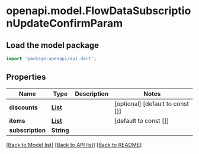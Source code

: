 # openapi.model.FlowDataSubscriptionUpdateConfirmParam

## Load the model package
```dart
import 'package:openapi/api.dart';
```

## Properties
Name | Type | Description | Notes
------------ | ------------- | ------------- | -------------
**discounts** | [**List<SubscriptionUpdateConfirmDiscountParams>**](SubscriptionUpdateConfirmDiscountParams.md) |  | [optional] [default to const []]
**items** | [**List<SubscriptionUpdateConfirmItemParams>**](SubscriptionUpdateConfirmItemParams.md) |  | [default to const []]
**subscription** | **String** |  | 

[[Back to Model list]](../README.md#documentation-for-models) [[Back to API list]](../README.md#documentation-for-api-endpoints) [[Back to README]](../README.md)


